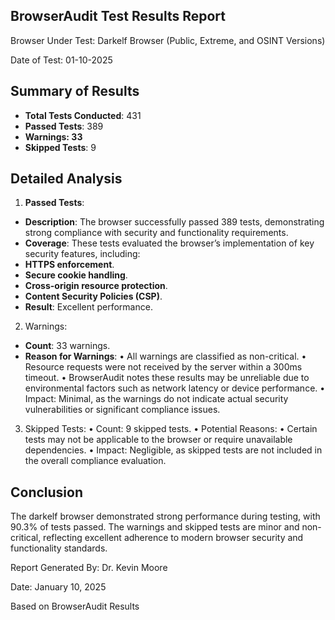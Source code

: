 ## BrowserAudit Test Results Report

Browser Under Test: Darkelf Browser (Public, Extreme, and OSINT Versions)

Date of Test: 01-10-2025

## Summary of Results
- **Total Tests Conducted**: 431
- **Passed Tests**: 389
- **Warnings: 33**
- **Skipped Tests**: 9

 ## Detailed Analysis

1. **Passed Tests**:
- **Description**: The browser successfully passed 389 tests, demonstrating strong compliance with security and functionality requirements.
- **Coverage**: These tests evaluated the browser’s implementation of key security features, including:
- **HTTPS enforcement**.
- **Secure cookie handling**.
- **Cross-origin resource protection**.
- **Content Security Policies (CSP)**.
- **Result**: Excellent performance.

2. Warnings:
- **Count**: 33 warnings.
- **Reason for Warnings**:
	•	All warnings are classified as non-critical.
	•	Resource requests were not received by the server within a 300ms timeout.
	•	BrowserAudit notes these results may be unreliable due to environmental factors such as network latency or device performance.
	•	Impact: Minimal, as the warnings do not indicate actual security vulnerabilities or significant compliance issues.

3. Skipped Tests:
	•	Count: 9 skipped tests.
	•	Potential Reasons:
	•	Certain tests may not be applicable to the browser or require unavailable dependencies.
	•	Impact: Negligible, as skipped tests are not included in the overall compliance evaluation.

## Conclusion

The darkelf browser demonstrated strong performance during testing, with 90.3% of tests passed. The warnings and skipped tests are minor and non-critical, reflecting excellent adherence to modern browser security and functionality standards.

Report Generated By: Dr. Kevin Moore

Date: January 10, 2025

Based on BrowserAudit Results

